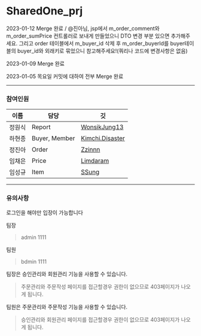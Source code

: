 # SharedOne_prj
 2023-01-12 Merge 완료 / @진아님, jsp에서 m_order_comment와 m_order_sumPrice 컨트롤러로 보내게 만들었으니 DTO 변경 부분 있으면 추가해주세요.
 그리고 order 테이블에서 m_buyer_id 삭제 후 m_order_buyerId를 buyer테이블의 buyer_id와 외래키로 묶었으니 참고해주세요!(쿼리나 코드에 변경사항은 없음)

 2023-01-09 Merge 완료
 
 2023-01-05 목요일 커밋에 대하여 전부 Merge 완료


------------------
### 참여인원

이름 | 담당 | 깃
---|---|---
정원식 | Report | [WonsikJung13](https://github.com/WonsikJung13)
하현종 | Buyer, Member | [Kimchi.Disaster](https://github.com/ha971206)
정진아 | Order | [Zzinnn](https://github.com/Zzinnn)
임채은 | Price | [Limdaram](https://github.com/Limdaram)
임성규 | Item | [SSung](https://github.com/gmlrmrtjd)


------------------
### 유의사항

 로그인을 해야만 입장이 가능합니다
 
  팀장
  > admin
  > 1111
 
  팀원
  > bdmin
  > 1111

 팀장은 승인관리와 회원관리 기능을 사용할 수 있습니다.
 > 주문관리와 주문작성 페이지를 접근할경우 권한이 없으므로 403페이지가 나오게 됩니다.

 팀원은 주문관리와 주문작성 기능을 사용할 수 있습니다.
 > 승인관리와 회원관리 페이지를 접근할경우 권한이 없으므로 403페이지가 나오게 됩니다.
